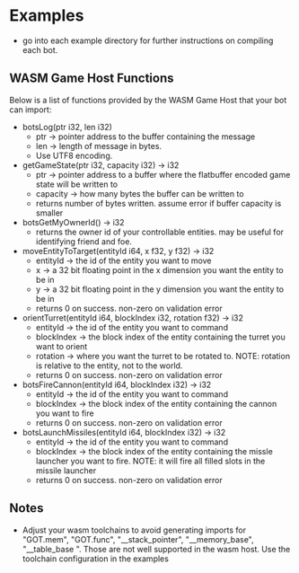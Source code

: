 # Examples
  - go into each example directory for further instructions on compiling each bot.

## WASM Game Host Functions
Below is a list of functions provided by the WASM Game Host that your bot can import:

- botsLog(ptr i32, len i32)
  - ptr -> pointer address to the buffer containing the message
  - len -> length of message in bytes. 
  - Use UTF8 encoding.
- getGameState(ptr i32, capacity i32) -> i32
  - ptr -> pointer address to a buffer where the flatbuffer encoded game state will be written to
  - capacity -> how many bytes the buffer can be written to
  - returns number of bytes written. assume error if buffer capacity is smaller
- botsGetMyOwnerId() -> i32
  - returns the owner id of your controllable entities. may be useful for identifying friend and foe.
- moveEntityToTarget(entityId i64, x f32, y f32) -> i32
  - entityId -> the id of the entity you want to move
  - x -> a 32 bit floating point in the x dimension you want the entity to be in
  - y -> a 32 bit floating point in the y dimension you want the entity to be in
  - returns 0 on success. non-zero on validation error
- orientTurret(entityId i64, blockIndex i32, rotation f32) -> i32
  - entityId -> the id of the entity you want to command
  - blockIndex -> the block index of the entity containing the turret you want to orient
  - rotation -> where you want the turret to be rotated to. NOTE: rotation is relative to the entity, not to the world.
  - returns 0 on success. non-zero on validation error
- botsFireCannon(entityId i64, blockIndex i32) -> i32 
  - entityId -> the id of the entity you want to command
  - blockIndex -> the block index of the entity containing the cannon you want to fire
  - returns 0 on success. non-zero on validation error
- botsLaunchMissiles(entityId i64, blockIndex i32) -> i32 
  - entityId -> the id of the entity you want to command
  - blockIndex -> the block index of the entity containing the missle launcher you want to fire. NOTE: it will fire all filled slots in the missile launcher
  - returns 0 on success. non-zero on validation error

## Notes
- Adjust your wasm toolchains to avoid generating imports for "GOT.mem", "GOT.func", "__stack_pointer", "__memory_base", "__table_base ". Those are not well supported in the wasm host. Use the toolchain configuration in the examples